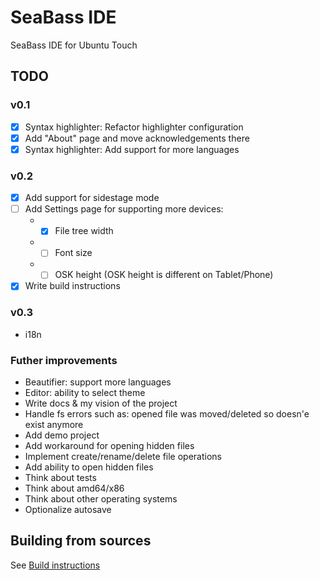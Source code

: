 # SeaBass IDE
SeaBass IDE for Ubuntu Touch

## TODO
### v0.1
- [x] Syntax highlighter: Refactor highlighter configuration
- [x] Add "About" page and move acknowledgements there
- [x] Syntax highlighter: Add support for more languages

### v0.2
- [x] Add support for sidestage mode
- [ ] Add Settings page for supporting more devices:  
   * - [x] File tree width
   * - [ ] Font size
   * - [ ] OSK height (OSK height is different on Tablet/Phone) 
- [x] Write build instructions

### v0.3
* i18n

### Futher improvements
* Beautifier: support more languages
* Editor: ability to select theme
* Write docs & my vision of the project
* Handle fs errors such as: opened file was moved/deleted so doesn'e exist anymore
* Add demo project
* Add workaround for opening hidden files
* Implement create/rename/delete file operations
* Add ability to open hidden files
* Think about tests
* Think about amd64/x86
* Think about other operating systems
* Optionalize autosave


## Building from sources

See [Build instructions](building.md)

